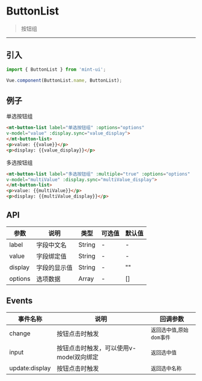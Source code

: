 # ButtonList

> 按钮组

-----------

## 引入

```javascript
import { ButtonList } from 'mint-ui';

Vue.component(ButtonList.name, ButtonList);
```

## 例子

单选按钮组

```html
<mt-button-list label="单选按钮组" :options="options"
v-model="value" :display.sync="value_display">
</mt-button-list>
<p>value: {{value}}</p>
<p>display: {{value_display}}</p>
```

多选按钮组

```html
<mt-button-list label="多选按钮组" :multiple="true" :options="options"
v-model="multiValue" :display.sync="multiValue_display">
</mt-button-list>
<p>value: {{multiValue}}</p>
<p>display: {{multiValue_display}}</p>
```


## API
| 参数 | 说明 | 类型 | 可选值 | 默认值 |
|------|-------|---------|-------|--------|
| label | 字段中文名 | String | - | - |
| value | 字段绑定值 | String | - | - |
| display | 字段的显示值 | String | - | "" |
| options | 选项数据 | Array | - | [] |

## Events
| 事件名称 | 说明 | 回调参数 |
|---------- |-------- |---------- |
| change  | 按钮点击时触发 |  `返回选中值`,`原始dom事件`  |
| input  | 按钮点击时触发，可以使用v-model双向绑定 |  `返回选中值`  |
| update:display  | 按钮点击时触发 |  `返回选中名称`  |

<script>
export default {
  data: function() {
    return {
      value: '',
      value_display: '',
      'multiValue': '',
      'multiValue_display': '',
      options: [
        { id: 0, name: '女' },
        { id: 1, name: '男' },
        { id: 2, name: '未知' }
      ]
    };
  }
};
</script>
